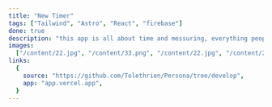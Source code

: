 ```yaml
---
title: "New Timer"
tags: ["Tailwind", "Astro", "React", "firebase"]
done: true
description: "this app is all about time and messuring, everything people really want in there life’s"
images:
  ["/content/22.jpg", "/content/33.png", "/content/22.jpg", "/content/24.jpg"]
links:
  {
    source: "https://github.com/Tolethrien/Persona/tree/develop",
    app: "app.vercel.app",
  }
---
```

